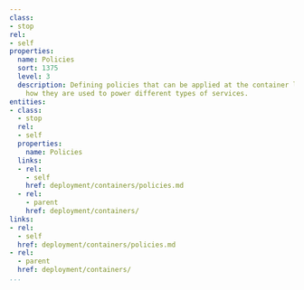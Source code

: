```yaml
---
class:
- stop
rel:
- self
properties:
  name: Policies
  sort: 1375
  level: 3
  description: Defining policies that can be applied at the container level, guiding
    how they are used to power different types of services.
entities:
- class:
  - stop
  rel:
  - self
  properties:
    name: Policies
  links:
  - rel:
    - self
    href: deployment/containers/policies.md
  - rel:
    - parent
    href: deployment/containers/
links:
- rel:
  - self
  href: deployment/containers/policies.md
- rel:
  - parent
  href: deployment/containers/
...
```

